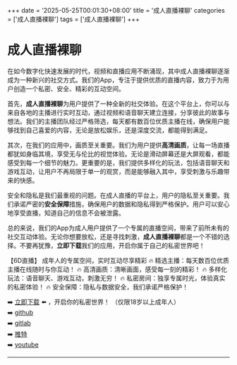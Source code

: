 +++
date = '2025-05-25T00:01:30+08:00'
title = '成人直播裸聊'
categories = ['成人直播裸聊']
tags = ['成人直播裸聊']
+++

# 成人直播裸聊

在如今数字化快速发展的时代，视频和直播应用不断涌现，其中成人直播裸聊逐渐成为一种新兴的社交方式。我们的App，专注于提供优质的直播内容，致力于为用户创造一个私密、安全、精彩的互动空间。

首先，**成人直播裸聊**为用户提供了一种全新的社交体验。在这个平台上，你可以与来自各地的主播进行实时互动，通过视频和语音聊天建立连接，分享彼此的故事与想法。我们的主播团队经过严格筛选，每天都有数百位优质主播在线，确保用户能够找到自己喜爱的内容，无论是放松娱乐，还是深度交流，都能得到满足。

其次，在我们的应用中，画质至关重要。我们为用户提供**高清画质**，让每一场直播都犹如身临其境，享受无与伦比的视觉体验。无论是滑动屏幕还是大屏观看，都能感受到每一个细节的魅力。更重要的是，我们提供多样化的玩法，包括语音聊天和游戏互动，让用户不再局限于单一的观赏，而是能够融入其中，享受刺激与乐趣带来的快感。

安全和隐私是我们最重视的问题。在成人直播的平台上，用户的隐私至关重要。我们承诺严密的**安全保障**措施，确保用户的数据和隐私得到严格保护。用户可以安心地享受直播，知道自己的信息不会被泄露。

总的来说，我们的App为成人用户提供了一个专属的直播空间，带来了前所未有的社交互动体验。无论你想要放松，还是寻找刺激，**成人直播裸聊**都是一个不错的选择。不要再犹豫，**立即下载**我们的应用，开启你属于自己的私密世界吧！

【6D直播】
 成年人的专属空间，实时互动尽享精彩
🔥 精选主播：每天数百位优质主播在线随时与你互动！
🔥 高清画质：清晰画面，感受每一刻的精彩！
🔥 多样化玩法：语音聊天、游戏互动，刺激无穷！
🔥 私密房间：独享专属时光，体验真实的私密体验！
🔥 安全保障：隐私与数据安全，我们承诺严格保护！

➡️ [立即下载](https://down123.s3.ap-east-1.amazonaws.com/down/down.html?channelCode=blog) ⬅️ ，开启你的私密世界！
（仅限18岁以上成年人）  
➡️ [github](https://aldult-live.github.io/)  
➡️ [gitlab](https://seo-09598d.gitlab.io/)  
➡️ [推特](https://x.com/wegame33)  
➡️ [youtube](https://www.youtube.com/@6Dlive)  

---
